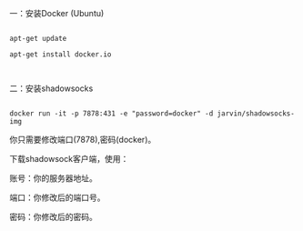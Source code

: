 一：安装Docker (Ubuntu)



```

apt-get update

apt-get install docker.io



```





二：安装shadowsocks



```

docker run -it -p 7878:431 -e "password=docker" -d jarvin/shadowsocks-img

```



你只需要修改端口(7878),密码(docker)。



下载shadowsock客户端，使用：

账号：你的服务器地址。

端口：你修改后的端口号。

密码：你修改后的密码。
